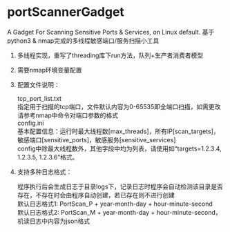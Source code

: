 # portScannerGadget
A Gadget For Scanning Sensitive Ports &amp; Services, on Linux default.
基于python3 & nmap完成的多线程敏感端口/服务扫描小工具

1. 多线程实现，重写了threading库下run方法，队列+生产者消费者模型  
2. 需要nmap环境变量配置  
3. 配置文件说明：  

     tcp_port_list.txt  
     指定用于扫描的tcp端口，文件默认内容为0-65535即全端口扫描，如需更改请参考nmap中命令对端口参数的格式  
     config.ini  
     基本配置信息：运行时最大线程数[max_threads]，所有IP[scan_targets]，敏感端口[sensitive_ports]，敏感服务[sensitive_services]  
     config中除最大线程数外，其他字段中均为列表，请使用如“targets=1.2.3.4, 1.2.3.5, 1.2.3.6”格式。
   
4. 支持多种日志格式：
   
    程序执行后会生成日志于目录logs下，记录日志时程序会自动检测该目录是否存在，不存在时会由程序自动创建，若已存在则不进行创建  
    默认日志格式1:  PortScan_P + year-month-day + hour-minute-second  
    默认日志格式2:  PortScan_M + year-month-day + hour-minute-second，机读日志中内容为json格式  
